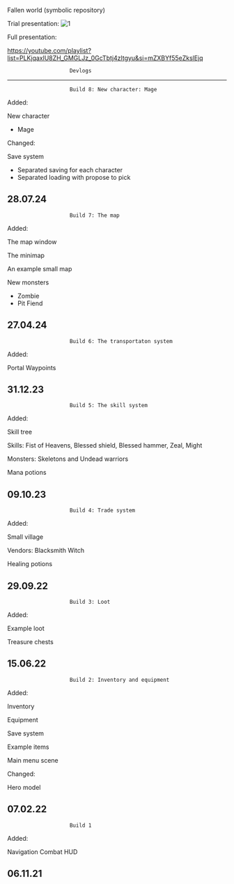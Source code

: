 Fallen world (symbolic repository)

Trial presentation:
![1](https://github.com/user-attachments/assets/7c6714b0-cd2e-41cc-8918-41646db79d9e)

Full presentation: 

https://youtube.com/playlist?list=PLKjqaxlU8ZH_GMGLJz_0GcTbtj4zltgyu&si=mZXBYf55eZkslEjq

						Devlogs
------------------------------------------------------------------------------------------------------------------------------------------------------------------------

						Build 8: New character: Mage

Added:

New character
- Mage

Changed:

Save system
- Separated saving for each character
- Separated loading with propose to pick


28.07.24
------------------------------------------------------------------------------------------------------------------------------------------------------------------------

						Build 7: The map

Added:

The map window

The minimap

An example small map

New monsters
- Zombie
- Pit Fiend

27.04.24
------------------------------------------------------------------------------------------------------------------------------------------------------------------------

						Build 6: The transportaton system

Added:

Portal
Waypoints

31.12.23
------------------------------------------------------------------------------------------------------------------------------------------------------------------------

						Build 5: The skill system

Added:

Skill tree

Skills:
Fist of Heavens, Blessed shield, Blessed hammer, Zeal, Might

Monsters:
Skeletons and Undead warriors

Mana potions

09.10.23
------------------------------------------------------------------------------------------------------------------------------------------------------------------------

						Build 4: Trade system

Added:

Small village

Vendors:
Blacksmith
Witch

Healing potions

29.09.22
------------------------------------------------------------------------------------------------------------------------------------------------------------------------
						Build 3: Loot

Added:

Example loot

Treasure chests

15.06.22
-------------------------------------------------------------------------------------------------------------------------------------------------------------------------

						Build 2: Inventory and equipment
	
Added:

Inventory

Equipment

Save system

Example items

Main menu scene

Changed:

Hero model

07.02.22
-------------------------------------------------------------------------------------------------------------------------------------------------------------------------

						Build 1

Added:

Navigation
Combat
HUD

06.11.21
-------------------------------------------------------------------------------------------------------------------------------------------------------------------------
